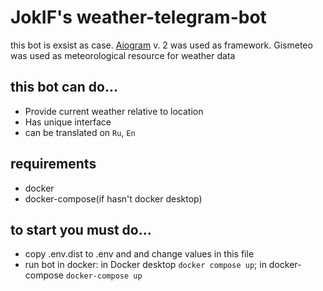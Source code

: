 # JokIF's weather-telegram-bot

this bot is exsist as case. [Aiogram](https://github.com/aiogram/aiogram) v. 2 was used as framework.
Gismeteo was used as meteorological resource for weather data

## this bot can do...

- Provide current weather relative to location
- Has unique interface 
- can be translated on `Ru`, `En`

## requirements
- docker
- docker-compose(if hasn't docker desktop)

## to start you must do...
- copy .env.dist to .env and and change values in this file
- run bot in docker: in Docker desktop `docker compose up`; in docker-compose `docker-compose up`
